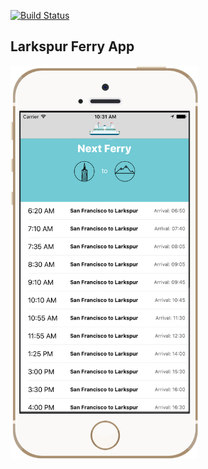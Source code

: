 [![Build Status](https://travis-ci.org/garethpaul/Larkspur-Ferry.svg?branch=gpj%2Fadd-testing)](https://travis-ci.org/garethpaul/Larkspur-Ferry)

## Larkspur Ferry App
<img src="Screenshots/screenshot01.png?raw=true" style="width:300px"> 
